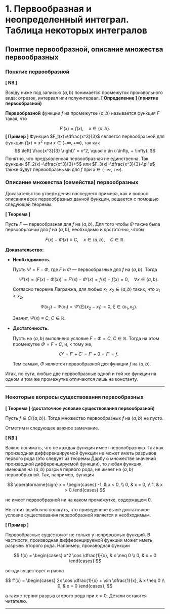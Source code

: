 # 1. Первообразная и неопределенный интеграл. Таблица некоторых интегралов
## Понятие первообразной, описание множества первообразных
### Понятие первообразной
**[ NB ]** 

Всюду ниже под записью $\langle a, b \rangle$ понимается промежуток произвольного вида: отрезок, интервал или полуинтервал.
 **[ Определение ] (понятие первообразной)**

**Первообразной** функции $f$ на промежутке $\langle a, b \rangle$ называется функция $F$ такая, что 

$$
F'(x) = f(x), \quad x \in \langle a, b \rangle.
$$
 **[ Пример ]**
Функция $F_1(x)=\dfrac{x^3}{3}$ является первообразной для функции $f(x) = x^2$ при $x \in (-\infty, + \infty)$, так как
$$
\left( \frac{x^3}{3} \right)' = x^2, \quad x \in (-\infty, + \infty).
$$
Понятно, что предъявленная первообразная не единственна. Так, функции $F_2(x)=\dfrac{x^3}{3}+5$ или $F_3(x)=\dfrac{x^3}{3}-\pi^e$ также будут первообразными для $f$ при $x \in (-\infty, +\infty)$.

### Описание множества (семейства) первообразных

Доказательство утверждения последнего примера, как и вопрос описания всех первообразных данной функции, решается с помощью следующей теоремы.


 **[ Теорема ]**

Пусть $F$ — первообразная для $f$ на $\langle a, b \rangle$. Для того чтобы $\Phi$ также была первообразной для $f$ на $\langle a, b \rangle$, необходимо и достаточно, чтобы

$$
F(x)-\Phi(x) \equiv C, \quad x \in \langle a, b \rangle, \quad C \in \mathbb R.
$$

**Доказательство:**

- **Необходимость.**
    
    Пусть $\Psi = F - \Phi$, где $F$ и $\Phi$ — первообразные для $f$ на $\langle a, b \rangle$. Тогда
    
    $$
    \Psi'(x) = (F(x)-\Phi(x))' = F'(x)-\Phi'(x)=f(x)-f(x)=0, \quad \forall x \in \langle a, b \rangle.
    $$
    
    Согласно теореме Лагранжа, для любых $x_1, x_2 \in \langle a, b \rangle$ таких, что $x_1 < x_2$,
    
    $$
    \Psi(x_2) - \Psi(x_1) = \Psi'(\xi)(x_2 - x_1) = 0, \ \xi \in (x_1, x_2).
    $$
    
    Значит, $\Psi(x) \equiv C$, $C \in \mathbb R.$
    
- **Достаточность.**
    
    Пусть на $\langle a, b \rangle$ выполнено условие $F-\Phi=C$, $C \in \mathbb R.$ Тогда на этом промежутке $\Phi = F + C$, и, к тому же,
    
    $$
    \Phi' = F' + C' = F' + 0 = F' = f.
    $$
    
    Тем самым, $\Phi$ является первообразной для функции $f$ на $\langle a, b \rangle$.
    


Итак, по сути, любые две первообразные одной и той же функции на одном и том же промежутке отличаются лишь на константу.

---

### Некоторые вопросы существования первообразных



 **[ Теорема ] (достаточное условие существования первообразной)**

Пусть $f \in C(\langle a, b \rangle)$. Тогда множество первообразных $f$ на $\langle a, b \rangle$ не пусто.







Отметим и следующее важное замечание.


**[ NB ]**

Важно понимать, что не каждая функция имеет первообразную. Так как производная дифференцируемой функции не может иметь разрывов первого рода (это следует из теоремы Дарбу о множестве значений производной дифференцируемой функции), то любая функция, имеющая на $\langle a, b \rangle$ разрыв первого рода, не имеет на $\langle a, b \rangle$ первообразной. Так, например, функция

$$
\operatorname{sign}  x = \begin{cases} -1, & x < 0, \\ 0, & x = 0, \\ 1, & x > 0.\end{cases}
$$

не имеет первообразной ни на каком промежутке, содержащем $0.$



Не стоит ошибочно полагать, что приведенное выше достаточное условие существования первообразной является и необходимым.


**[ Пример ]**

Первообразные существуют не только у непрерывных функций. В частности, производная дифференцируемой функции может иметь разрывы второго рода. Например, производная функции

$$
f(x) = \begin{cases}
x^2 \cos \dfrac{1}{x}, & x \neq 0 \\
0, & x = 0	
\end{cases}
$$

всюду существует и равна

$$
f'(x) = \begin{cases}
2x \cos \dfrac{1}{x} + \sin \dfrac{1}{x}, & x \neq 0 \\
0, & x = 0	
\end{cases},
$$

а также терпит разрыв второго рода при $x = 0.$ Детали остаются читателю.



---




